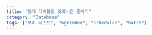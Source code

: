```yaml
---
title: "통계 테이블로 조회시간 줄이기"
category: "Database"
tags: ["부하 테스트", "ngrinder", "scheduler", "batch"]
---
```


###
